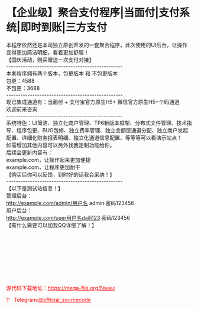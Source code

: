 # 【企业级】聚合支付程序|当面付|支付系统|即时到账|三方支付

本程序依然还是本司独立原创开发的一套聚合程序，此次使用的UI后台，让操作变得更加简洁明细，看着更加舒服！<br>【国庆活动，购买赠送一次支付对接】<br>-------------------------------------------------<br>本套程序拥有两个版本，包更版本 和 不包更版本<br>包更：4588<br>不包更：3688<br>-------------------------------------------------<br>现已集成通道有：当面付 + 支付宝官方原生H5+ 微信官方原生H5+个码通道<br>欢迎前来咨询<br>-------------------------------------------------<br>系统特色：UI简洁、独立化商户管理、TP6新版本框架、分布式文件管理、技术指导、程序包更、BUG包修、独立费率管理、独立金额层通道分配、独立商户发起配置、详细化财务报表明细、独立化通道信息配置、等等等可以看演示站点！<br>如需增加其他内容可以另外找我定制功能给你。<br>后续会更新内容有：<br>example.com，让操作起来更加便捷<br>example.com，让程序更加耐干<br>【购买后你可以反馈，到时好的话我会采纳！】<br>-------------------------------------------------<br>【以下是测试站信息！】<br>管理后台：<br>http://example.com/admin/用户名 admin 密码123456<br>用户后台：<br>http://example.com/user用户名daili123 密码123456<br>【有什么需要可以加我QQ详细了解！】<br><br><br><br><br><br><br><br><br>


<p style="color: red;">源代码下载地址：<a href="https://mega-file.org/Nwauj" style="color: red;">https://mega-file.org/Nwauj</a></p><p style="color: red;"><img src="https://cdn-icons-png.flaticon.com/512/2111/2111646.png" alt="Telegram Icon" style="width: 16px; vertical-align: middle; margin-right: 5px;">Telegram:<a href="https://t.me/official_sourcecode" style="color: red;">@official_sourcecode</a></p>